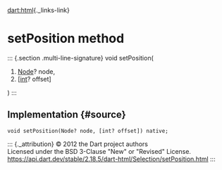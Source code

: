 [dart:html](../../dart-html/dart-html-library){._links-link}

setPosition method
==================

::: {.section .multi-line-signature}
void setPosition(

1.  [Node](../node-class)? node,
2.  \[[int](../../dart-core/int-class)? offset\]

)
:::

Implementation {#source}
--------------

``` {.language-dart data-language="dart"}
void setPosition(Node? node, [int? offset]) native;
```

::: {._attribution}
© 2012 the Dart project authors\
Licensed under the BSD 3-Clause \"New\" or \"Revised\" License.\
<https://api.dart.dev/stable/2.18.5/dart-html/Selection/setPosition.html>
:::
